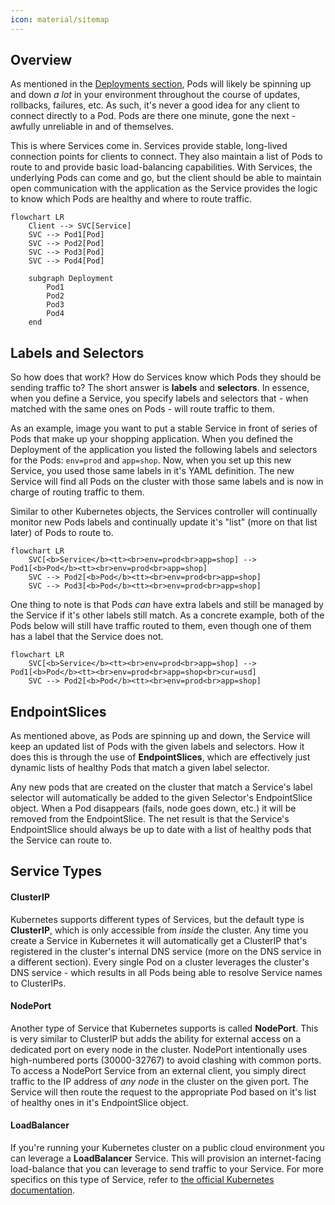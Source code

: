 ```yaml
---
icon: material/sitemap
---
```


## Overview
As mentioned in the [Deployments section](./deployments.md), Pods will likely be spinning up and down *a lot* in your environment throughout the course of updates, rollbacks, failures, etc. As such, it's never a good idea for any client to connect directly to a Pod. Pods are there one minute, gone the next - awfully unreliable in and of themselves.  

This is where Services come in. Services provide stable, long-lived connection points for clients to connect. They also maintain a list of Pods to route to and provide basic load-balancing capabilities. With Services, the underlying Pods can come and go, but the client should be able to maintain open communication with the application as the Service provides the logic to know which Pods are healthy and where to route traffic.  

``` mermaid
flowchart LR
    Client --> SVC[Service]
    SVC --> Pod1[Pod]
    SVC --> Pod2[Pod]
    SVC --> Pod3[Pod]
    SVC --> Pod4[Pod]

    subgraph Deployment
        Pod1
        Pod2
        Pod3
        Pod4
    end
```

## Labels and Selectors
So how does that work? How do Services know which Pods they should be sending traffic to? The short answer is **labels** and **selectors**. In essence, when you define a Service, you specify labels and selectors that - when matched with the same ones on Pods - will route traffic to them.  

As an example, image you want to put a stable Service in front of series of Pods that make up your shopping application. When you defined the Deployment of the application you listed the following labels and selectors for the Pods: `env=prod` and `app=shop`. Now, when you set up this new Service, you used those same labels in it's YAML definition. The new Service will find all Pods on the cluster with those same labels and is now in charge of routing traffic to them.  

Similar to other Kubernetes objects, the Services controller will continually monitor new Pods labels and continually update it's "list" (more on that list later) of Pods to route to.  

``` mermaid
flowchart LR
    SVC[<b>Service</b><tt><br>env=prod<br>app=shop] --> Pod1[<b>Pod</b><tt><br>env=prod<br>app=shop]
    SVC --> Pod2[<b>Pod</b><tt><br>env=prod<br>app=shop]
    SVC --> Pod3[<b>Pod</b><tt><br>env=prod<br>app=shop]
```

One thing to note is that Pods *can* have extra labels and still be managed by the Service if it's other labels still match. As a concrete example, both of the Pods below will still have traffic routed to them, even though one of them has a label that the Service does not.

``` mermaid
flowchart LR
    SVC[<b>Service</b><tt><br>env=prod<br>app=shop] --> Pod1[<b>Pod</b><tt><br>env=prod<br>app=shop<br>cur=usd]
    SVC --> Pod2[<b>Pod</b><tt><br>env=prod<br>app=shop]
```

## EndpointSlices
As mentioned above, as Pods are spinning up and down, the Service will keep an updated list of Pods with the given labels and selectors. How it does this is through the use of **EndpointSlices**, which are effectively just dynamic lists of healthy Pods that match a given label selector.  

Any new pods that are created on the cluster that match a Service's label selector will automatically be added to the given Selector's EndpointSlice object. When a Pod disappears (fails, node goes down, etc.) it will be removed from the EndpointSlice. The net result is that the Service's EndpointSlice should always be up to date with a list of healthy pods that the Service can route to.  

## Service Types
#### ClusterIP
Kubernetes supports different types of Services, but the default type is **ClusterIP**, which is only accessible from *inside* the cluster. Any time you create a Service in Kubernetes it will automatically get a ClusterIP that's registered in the cluster's internal DNS service (more on the DNS service in a different section). Every single Pod on a cluster leverages the cluster's DNS service - which results in all Pods being able to resolve Service names to ClusterIPs.  

#### NodePort
Another type of Service that Kubernetes supports is called **NodePort**. This is very similar to ClusterIP but adds the ability for external access on a dedicated port on every node in the cluster. NodePort intentionally uses high-numbered ports (30000-32767) to avoid clashing with common ports. To access a NodePort Service from an external client, you simply direct traffic to the IP address of *any node* in the cluster on the given port. The Service will then route the request to the appropriate Pod based on it's list of healthy ones in it's EndpointSlice object.

#### LoadBalancer
If you're running your Kubernetes cluster on a public cloud environment you can leverage a **LoadBalancer** Service. This will provision an internet-facing load-balance that you can leverage to send traffic to your Service. For more specifics on this type of Service, refer to [the official Kubernetes documentation](https://kubernetes.io/docs/concepts/services-networking/service/#loadbalancer).